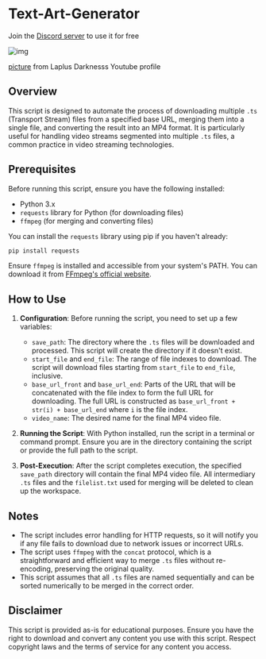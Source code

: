 # Text-Art-Generator

Join the [Discord server](https://discord.gg/VtARBeSn) to use it for free

![img](https://github.com/MuChi2112/Text-Art-Generator/blob/main/example_pic/example_pic.png?raw=true)

[picture](https://yt3.googleusercontent.com/roGS60A8a_lDbVakIg1JU3u3hbtjHSTilMGHMizuPKh7tuoY2nl46raxuW2f_83IKFGMjL6Z=s176-c-k-c0x00ffffff-no-rj) from Laplus Darknesss Youtube profile

## Overview
This script is designed to automate the process of downloading multiple `.ts` (Transport Stream) files from a specified base URL, merging them into a single file, and converting the result into an MP4 format. It is particularly useful for handling video streams segmented into multiple `.ts` files, a common practice in video streaming technologies.

## Prerequisites
Before running this script, ensure you have the following installed:
- Python 3.x
- `requests` library for Python (for downloading files)
- `ffmpeg` (for merging and converting files)

You can install the `requests` library using pip if you haven't already:
```bash
pip install requests
```

Ensure `ffmpeg` is installed and accessible from your system's PATH. You can download it from [FFmpeg's official website](https://ffmpeg.org/download.html).

## How to Use
1. **Configuration**: Before running the script, you need to set up a few variables:
   - `save_path`: The directory where the `.ts` files will be downloaded and processed. This script will create the directory if it doesn't exist.
   - `start_file` and `end_file`: The range of file indexes to download. The script will download files starting from `start_file` to `end_file`, inclusive.
   - `base_url_front` and `base_url_end`: Parts of the URL that will be concatenated with the file index to form the full URL for downloading. The full URL is constructed as `base_url_front + str(i) + base_url_end` where `i` is the file index.
   - `video_name`: The desired name for the final MP4 video file.

2. **Running the Script**: With Python installed, run the script in a terminal or command prompt. Ensure you are in the directory containing the script or provide the full path to the script.

3. **Post-Execution**: After the script completes execution, the specified `save_path` directory will contain the final MP4 video file. All intermediary `.ts` files and the `filelist.txt` used for merging will be deleted to clean up the workspace.

## Notes
- The script includes error handling for HTTP requests, so it will notify you if any file fails to download due to network issues or incorrect URLs.
- The script uses `ffmpeg` with the `concat` protocol, which is a straightforward and efficient way to merge `.ts` files without re-encoding, preserving the original quality.
- This script assumes that all `.ts` files are named sequentially and can be sorted numerically to be merged in the correct order.

## Disclaimer
This script is provided as-is for educational purposes. Ensure you have the right to download and convert any content you use with this script. Respect copyright laws and the terms of service for any content you access.
